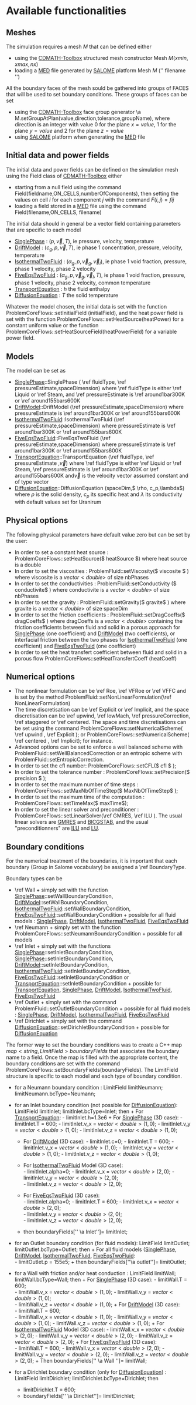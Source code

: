 Available functionalities  
===========================

Meshes
------

The simulation requires a mesh $M$ that can be defined either

- using the [CDMATH-Toolbox](https://github.com/ndjinga/CDMATH) structured mesh constructor Mesh $M(xmin,xmax,nx)$
- loading a [MED](https://www.salome-platform.org/user-section/about/med) file generated by [SALOME](https://www.salome-platform.org/) platform Mesh $M$ (''  filename '')

All the boundary faces of the mesh sould be gathered into groups of FACES that will be used to set boundary conditions. These groups of faces can be set
- using the [CDMATH-Toolbox](https://github.com/ndjinga/CDMATH) face group generator \a M.setGroupAtPlan(value,direction,tolerance,groupName), where direction is an integer with value $0$ for the plane $x=value$, $1$ for the plane $y=value$ and $2$ for the plane $z=value$
- using [SALOME](https://www.salome-platform.org/) platform when generating the [MED](https://www.salome-platform.org/user-section/about/med) file


Initial data and power fields
-----------------------------

The initial data and power fields can be defined on the simulation mesh using the Field class of [CDMATH-Toolbox](https://github.com/ndjinga/CDMATH) either
- starting from a null field using the command Field(fieldname,ON\_CELLS,numberOfComponents), then setting the values on cell $i$ for each component  $j$ with the command $F(i,j)=fij$
- loading a field stored in a [MED](https://www.salome-platform.org/user-section/about/med) file using the command Field(filename,ON\_CELLS, filename)

The initial data should in general be a vector field containing parameters that are specific to each model
- [SinglePhase](../Models/inc/SinglePhase.hxx) : $(p, \vec{v}, T)$, ie pressure, velocity, temperature
- [DriftModel](../Models/inc/DriftModel.hxx) : $(c_g, p, \vec{v}, T)$, ie phase 1 concentration, pressure, velocity, temperature
- [IsothermalTwoFluid](../Models/inc/IsothermalTwoFluid.hxx) : $(\alpha_g, p,\vec{v}_g,\vec{v}_l)$, ie phase 1 void fraction, pressure, phase 1 velocity, phase 2 velocity
- [FiveEqsTwoFluid](../Models/inc/FiveEqsTwoFluid.hxx) : $(\alpha_g, p,\vec{v}_g,\vec{v}_l,T)$, ie phase 1 void fraction, pressure, phase 1 velocity, phase 2 velocity, common temperature
- [TransportEquation](../Models/inc/TransportEquation.hxx) : $h$ the fluid enthalpy 
- [DiffusionEquation](../Models/inc/DiffusionEquation.hxx) : $T$ the solid temperature

Whatever the model chosen, the initial data is set with the function ProblemCoreFlows::setInitialField (initialField), and the heat power field is set with the function ProblemCoreFlows::setHeatSource(heatPower) for a constant uniform value or the function ProblemCoreFlows::setHeatSourceField(heatPowerField) for a variable power field.

Models
------

The model can be set as

- [SinglePhase](../Models/inc/SinglePhase.hxx)::SinglePhase ( \ref fluidType, \ref pressureEstimate,spaceDimension) where \ref fluidType is either  \ref Liquid or \ref Steam, and \ref pressureEstimate is \ref around1bar300K or \ref around155bars600K
- [DriftModel](../Models/inc/DriftModel.hxx)::DriftModel (\ref pressureEstimate,spaceDimension) where  pressureEstimate is \ref around1bar300K or \ref around155bars600K
- [IsothermalTwoFluid](../Models/inc/IsothermalTwoFluid.hxx)::IsothermalTwoFluid (\ref pressureEstimate,spaceDimension) where  pressureEstimate is \ref around1bar300K or \ref around155bars600K
- [FiveEqsTwoFluid](../Models/inc/FiveEqsTwoFluid.hxx)::FiveEqsTwoFluid (\ref pressureEstimate,spaceDimension) where  pressureEstimate is \ref around1bar300K or \ref around155bars600K
- [TransportEquation](../Models/inc/TransportEquation.hxx)::TransportEquation (\ref fluidType, \ref pressureEstimate ,$\vec v$) where \ref fluidType is either  \ref Liquid or \ref Steam, \ref pressureEstimate is \ref around1bar300K or \ref around155bars600K and$\vec v$ is the velocity vector assumed constant and of type vector<double>
- [DiffusionEquation](../Models/inc/DiffusionEquation.hxx)::DiffusionEquation (spaceDim,$ \rho, c_p,\lambda$) where $\rho$ is the solid density, $c_p$ its specific heat and $\lambda$ its conductivity with default values set for Uranirum

Physical options
----------------

The following physical parameters have default value zero but can be set by the user:

- In order to set a constant heat source : ProblemCoreFlows::setHeatSource($ heatSource $) where heat source is a double
- In order to set the viscosities : ProblemFluid::setViscosity($ viscosite $ ) where viscosite is a $vector<double>$ of size nbPhases
- In order to set the conductivities : ProblemFluid::setConductivity ($ conductivite$ ) where conductivite is a $vector<double>$ of size nbPhases
- In order to set the gravity : ProblemFluid::setGravity($ gravite$ ) where gravite is a $vector<double>$ of size spaceDim
- In order to set the friction coefficients : ProblemFluid::setDragCoeffs($ dragCoeffs$ ) where dragCoeffs is a $vector<double>$ containing the friction coefficients between fluid and solid in a porous approach for [SinglePhase](../Models/inc/SinglePhase.hxx) (one coefficient) and [DriftModel](../Models/inc/DriftModel.hxx) (two coefficients), or interfacial friction between the two phases for [IsothermalTwoFluid](../Models/inc/IsothermalTwoFluid.hxx) (one coefficient) and [FiveEqsTwoFluid](../Models/inc/FiveEqsTwoFluid.hxx) (one coefficient)
- In order to set the heat transfert coefficient between fluid and solid in a porous flow ProblemCoreFlows::setHeatTransfertCoeff (heatCoeff)

Numerical options
-----------------

- The nonlinear formulation can be \ref Roe, \ref VFRoe or \ref VFFC and is set by the method ProblemFluid::setNonLinearFormulation(\ref NonLinearFormulation)
- The time discretisation can be \ref Explicit or \ref Implicit, and the space discretisation can be \ref upwind, \ref lowMach, \ref pressureCorrection, \ref staggered or \ref centered. The space and time discretisations can be set using the command ProblemCoreFlows::setNumericalScheme( \ref upwind ,  \ref Explicit ); or ProblemCoreFlows::setNumericalScheme( \ref centered ,  \ref Implicit); for instance. 
- Advanced options can be set to enforce a well balanced scheme with ProblemFluid::setWellBalancedCorrection or an entropic scheme  with ProblemFluid::setEntropicCorrection.
- In order to set the cfl number: ProblemCoreFlows::setCFL($ cfl $ );
- In order to set the tolerance number  : ProblemCoreFlows::setPrecision($ precision $ );
- In order to set the maximum number of time steps : ProblemCoreFlows::setMaxNbOfTimeStep($ MaxNbOfTimeStep$ );
- In order to set the maximum time of the computation : ProblemCoreFlows::setTimeMax($ maxTime$);
- In order to set the linear solver and preconditioner : ProblemCoreFlows::setLinearSolver(\ref GMRES, \ref ILU ).
The usual linear solvers are [GMRES](https://www.mcs.anl.gov/petsc/petsc-current/docs/manualpages/KSP/KSPGMRES.html) and [BICGSTAB](https://www.mcs.anl.gov/petsc/petsc-current/docs/manualpages/KSP/KSPBCGS.html), and the usual "preconditionners" are [ILU](https://www.mcs.anl.gov/petsc/petsc-current/docs/manualpages/PC/PCILU.html) and [LU](https://www.mcs.anl.gov/petsc/petsc-current/docs/manualpages/PC/PCLU.html).


Boundary conditions
-------------------

For the numerical treatment of the boundaries, it is important that each boundary (Group in Salome vocabulary) be assigned a \ref BoundaryType.

Boundary types can be 

- \ref Wall
      + simply set with the function [SinglePhase](../Models/inc/SinglePhase.hxx)::setWallBoundaryCondition, [DriftModel](../Models/inc/DriftModel.hxx)::setWallBoundaryCondition, [IsothermalTwoFluid](../Models/inc/IsothermalTwoFluid.hxx)::setWallBoundaryCondition, [FiveEqsTwoFluid](../Models/inc/FiveEqsTwoFluid.hxx)::setWallBoundaryCondition
      + possible for all fluid models : [SinglePhase](../Models/inc/SinglePhase.hxx), [DriftModel](../Models/inc/DriftModel.hxx), [IsothermalTwoFluid](../Models/inc/IsothermalTwoFluid.hxx), [FiveEqsTwoFluid](../Models/inc/FiveEqsTwoFluid.hxx)
- \ref Neumann
      + simply set with the function ProblemCoreFlows::setNeumannBoundaryCondition
      + possible for all models
- \ref Inlet
      + simply set with the functions [SinglePhase](../Models/inc/SinglePhase.hxx)::setInletBoundaryCondition, [SinglePhase](../Models/inc/SinglePhase.hxx)::setInletBoundaryCondition, [DriftModel](../Models/inc/DriftModel.hxx)::setInletBoundaryCondition, [IsothermalTwoFluid](../Models/inc/IsothermalTwoFluid.hxx)::setInletBoundaryCondition, [FiveEqsTwoFluid](../Models/inc/FiveEqsTwoFluid.hxx)::setInletBoundaryCondition or [TransportEquation](../Models/inc/TransportEquation.hxx)::setInletBoundaryCondition
      + possible for [TransportEquation](../Models/inc/TransportEquation.hxx), [SinglePhase](../Models/inc/SinglePhase.hxx), [DriftModel](../Models/inc/DriftModel.hxx), [IsothermalTwoFluid](../Models/inc/IsothermalTwoFluid.hxx), [FiveEqsTwoFluid](../Models/inc/FiveEqsTwoFluid.hxx)
- \ref Outlet
      + simply set with the command ProblemFluid::setOutletBoundaryCondition
      + possible for all fluid models : [SinglePhase](../Models/inc/SinglePhase.hxx), [DriftModel](../Models/inc/DriftModel.hxx), [IsothermalTwoFluid](../Models/inc/IsothermalTwoFluid.hxx), [FiveEqsTwoFluid](../Models/inc/FiveEqsTwoFluid.hxx)
- \ref Dirichlet
      + simply set with the command [DiffusionEquation](../Models/inc/DiffusionEquation.hxx)::setDirichletBoundaryCondition
      + possible for [DiffusionEquation](../Models/inc/DiffusionEquation.hxx)

The former way to set the boundary conditions was to create a C++ map $map<string, LimitField> boundaryFields$ that associates the boundary name to a field. Once the map is filled with the appropriate content, the boundary conditions are set with the command ProblemCoreFlows::setBoundaryFields(boundaryFields).
The LimitField structure is specific to each model and each type of boundary condition.
- for a Neumann boundary condition :  LimitField limitNeumann; limitNeumann.bcType=Neumann;

- for an Inlet boundary condition (not possible for [DiffusionEquation](../Models/inc/DiffusionEquation.hxx)): LimitField limitInlet; limitInlet.bcType=Inlet; then
      + For [TransportEquation](../Models/inc/TransportEquation.hxx): 
		- limitInlet.h=1.3e6
      + For [SinglePhase](../Models/inc/SinglePhase.hxx) (3D case):
	  - limitInlet.T = 600;	
	  - limitInlet.v\_x = $vector<double>(1,0)$;
	  - limitInlet.v\_y = $vector<double>(1,0)$;
	  - limitInlet.v\_z = $vector<double>(1,0)$; 

     + For [DriftModel](../Models/inc/DriftModel.hxx) (3D case):
	  - limitInlet.c=0;	
	  - limitInlet.T = 600;	
	  - limitInlet.v\_x = $vector<double>(1,0)$;
	  - limitInlet.v\_y = $vector<double>(1,0)$;
	  - limitInlet.v\_z = $vector<double>(1,0)$;

     + For [IsothermalTwoFluid](../Models/inc/IsothermalTwoFluid.hxx) Model (3D case):	
	  - limitInlet.alpha=0;	
	  - limitInlet.v\_x = $vector<double>(2,0)$;
	  - limitInlet.v\_y = $vector<double>(2,0)$;	
	  - limitInlet.v\_z = $vector<double>(2,0)$;

     + For [FiveEqsTwoFluid](../Models/inc/FiveEqsTwoFluid.hxx) (3D case): 		
	  - limitInlet.alpha=0;	
	  - limitInlet.T = 600;	
	  - limitInlet.v\_x = $vector<double>(2,0)$;	
	  - limitInlet.v\_y = $vector<double>(2,0)$;	
	  - limitInlet.v\_z = $vector<double>(2,0)$; 

     + then boundaryFields['' \a Inlet'']= limitInlet;	

- for an Outlet boundary condition (for fluid models): LimitField limitOutlet; limitOutlet.bcType=Outlet; then
      + For all fluid models ([SinglePhase](../Models/inc/SinglePhase.hxx), [DriftModel](../Models/inc/DriftModel.hxx), [IsothermalTwoFluid](../Models/inc/IsothermalTwoFluid.hxx), [FiveEqsTwoFluid](../Models/inc/FiveEqsTwoFluid.hxx): 		
	  - limitOutlet.p = 155e5;
      + then boundaryFields[''\a outlet'']= limitOutlet;
      
- for a Wall with friction and/or heat conduction : LimitField limitWall; limitWall.bcType=Wall; then
      + For [SinglePhase](../Models/inc/SinglePhase.hxx) (3D case): 
	  - limitWall.T = 600;	
	  - limitWall.v\_x = $vector<double>(1,0)$;	
	  - limitWall.v\_y = $vector<double>(1,0)$; 	
	  - limitWall.v\_z = $vector<double>(1,0)$;
      + For [DriftModel](../Models/inc/DriftModel.hxx) (3D case):		
	  - limitWall.T = 600;	
	  - limitWall.v\_x = $vector<double>(1,0)$;	
	  - limitWall.v\_y = $vector<double>(1,0)$;	
	  - limitWall.v\_z = $vector<double>(1,0)$;
      + For [IsothermalTwoFluid](../Models/inc/IsothermalTwoFluid.hxx) Model (3D case):	
	  - limitWall.v\_x = $vector<double>(2,0)$;
	  - limitWall.v\_y = $vector<double>(2,0)$;
	  - limitWall.v\_z = $vector<double>(2,0)$;
      + For [FiveEqsTwoFluid](../Models/inc/FiveEqsTwoFluid.hxx) (3D case): 		
	  - limitWall.T = 600;
	  - limitWall.v\_x = $vector<double>(2,0)$;	
	  - limitWall.v\_y = $vector<double>(2,0)$;	
	  - limitWall.v\_z = $vector<double>(2,0)$;	
      + Then boundaryFields['' \a Wall '']= limitWall;	

- for a Dirichlet boundary condition (only for [DiffusionEquation](../Models/inc/DiffusionEquation.hxx)) : LimitField limitDirichlet; limitDirichlet.bcType=Dirichlet; then
  	- limitDirichlet.T = 600; 
	- boundaryFields['' \a Dirichlet'']= limitDirichlet; 


